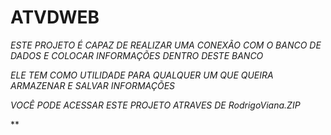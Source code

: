 # ATVDWEB

*ESTE PROJETO É CAPAZ DE REALIZAR UMA CONEXÃO COM O BANCO DE DADOS E COLOCAR INFORMAÇÕES DENTRO DESTE BANCO*

*ELE TEM COMO UTILIDADE PARA QUALQUER UM QUE QUEIRA ARMAZENAR E SALVAR INFORMAÇÕES*

*VOCÊ PODE ACESSAR ESTE PROJETO ATRAVES DE RodrigoViana.ZIP*

**
